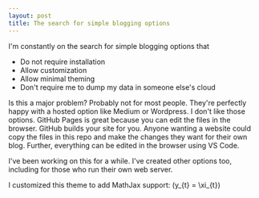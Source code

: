 ```yaml
---
layout: post
title: The search for simple blogging options
---
```


I'm constantly on the search for simple blogging options that

- Do not require installation
- Allow customization
- Allow minimal theming
- Don't require me to dump my data in someone else's cloud

Is this a major problem? Probably not for most people. They're perfectly happy with a hosted option like Medium or Wordpress.
I don't like those options.
GitHub Pages is great because you can edit the files in the browser. GitHub builds your site for you.
Anyone wanting a website could copy the files in this repo and make the changes they want for their own blog.
Further, everything can be edited in the browser using VS Code.

I've been working on this for a while. I've created other options too, including for those who run their own web server.

I customized this theme to add MathJax support:
\(y_{t} = \xi_{t}\)
